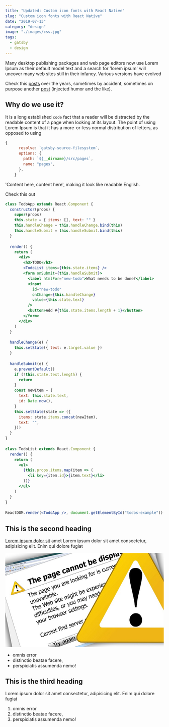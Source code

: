 ```yaml
---
title: "Updated: Custom icon fonts with React Native"
slug: "Custom icon fonts with React Native"
date: "2019-07-13"
category: "design"
image: "./images/css.jpg"
tags:
  - gatsby
  - design
---
```


Many desktop publishing packages and web page editors now use Lorem
Ipsum as their default model text and a search for 'lorem ipsum' will
uncover many web sites still in their infancy. Various versions have evolved

Check this <a href="http://localhost:8000/blog/ultimate-guide-to-wordpress-development">posts</a>
over the years, sometimes by accident, sometimes on purpose another [post](http://localhost:8000/blog/ultimate-guide-to-wordpress-development)
(injected humor and the like).

## Why do we use it?

It is a long established <code>code</code> fact that a reader will be distracted by the readable
content of a page when looking at its layout. The point of using Lorem Ipsum
is that it has a more-or-less normal distribution of letters, as opposed to using

```jsx
{
      resolve: `gatsby-source-filesystem`,
      options: {
        path: `${__dirname}/src/pages`,
        name: "pages",
      },
    }
```

'Content here, content here', making it look like readable English.

<div class="filename">Check this out</div>

```jsx
class TodoApp extends React.Component {
  constructor(props) {
    super(props)
    this.state = { items: [], text: "" }
    this.handleChange = this.handleChange.bind(this)
    this.handleSubmit = this.handleSubmit.bind(this)
  }

  render() {
    return (
      <div>
        <h3>TODO</h3>
        <TodoList items={this.state.items} />
        <form onSubmit={this.handleSubmit}>
          <label htmlFor="new-todo">What needs to be done?</label>
          <input
            id="new-todo"
            onChange={this.handleChange}
            value={this.state.text}
          />
          <button>Add #{this.state.items.length + 1}</button>
        </form>
      </div>
    )
  }

  handleChange(e) {
    this.setState({ text: e.target.value })
  }

  handleSubmit(e) {
    e.preventDefault()
    if (!this.state.text.length) {
      return
    }
    const newItem = {
      text: this.state.text,
      id: Date.now(),
    }
    this.setState(state => ({
      items: state.items.concat(newItem),
      text: "",
    }))
  }
}

class TodoList extends React.Component {
  render() {
    return (
      <ul>
        {this.props.items.map(item => (
          <li key={item.id}>{item.text}</li>
        ))}
      </ul>
    )
  }
}

ReactDOM.render(<TodoApp />, document.getElementById("todos-example"))
```

## This is the second heading

[Lorem ipsum dolor sit](https://google.com) amet Lorem ipsum dolor sit amet consectetur, adipisicing elit. Enim qui dolore fugiat

![article](./images/css.jpg)

- omnis error
- distinctio beatae facere,
- perspiciatis assumenda nemo!

## This is the third heading

Lorem ipsum dolor sit amet consectetur, adipisicing elit. Enim qui dolore fugiat

1. omnis error
2. distinctio beatae facere,
3. perspiciatis assumenda nemo!
